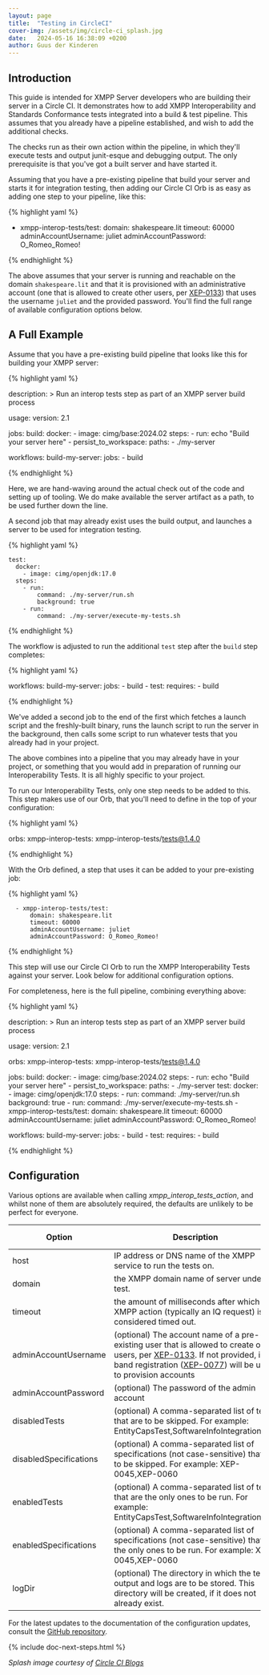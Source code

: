 ```yaml
---
layout: page
title:  "Testing in CircleCI"
cover-img: /assets/img/circle-ci_splash.jpg
date:   2024-05-16 16:38:09 +0200
author: Guus der Kinderen
---
```


## Introduction

This guide is intended for XMPP Server developers who are building their server in a Circle CI. It demonstrates how to add XMPP Interoperability and Standards Conformance tests integrated into a build & test pipeline. This assumes that you already have a pipeline established, and wish to add the additional checks.

The checks run as their own action within the pipeline, in which they'll execute tests and output junit-esque and debugging output. The only prerequisite is that you've got a built server and have started it.

Assuming that you have a pre-existing pipeline that build your server and starts it for integration testing, then adding our Circle CI Orb is as easy as adding one step to your pipeline, like this:

{% highlight yaml %}

- xmpp-interop-tests/test:
    domain: shakespeare.lit
    timeout: 60000
    adminAccountUsername: juliet
    adminAccountPassword: O_Romeo_Romeo!

{% endhighlight %}


The above assumes that your server is running and reachable on the domain `shakespeare.lit` and that it is provisioned with an administrative account (one that is allowed to create other users, per [XEP-0133](https://xmpp.org/extensions/xep-0133.html)) that uses the username `juliet` and the provided password. You'll find the full range of available configuration options below.

## A Full Example

Assume that you have a pre-existing build pipeline that looks like this for building your XMPP server:

{% highlight yaml %}

description: >
  Run an interop tests step as part of an XMPP server build process

usage:
  version: 2.1

  jobs:
    build:
      docker:
        - image: cimg/base:2024.02
      steps:
        - run: echo "Build your server here"
        - persist_to_workspace:
            paths:
              - ./my-server

  workflows:
    build-my-server:
      jobs:
        - build

{% endhighlight %}


Here, we are hand-waving around the actual check out of the code and setting up of tooling. We do make available the server artifact as a path, to be used further down the line.

A second job that may already exist uses the build output, and launches a server to be used for integration testing.

{% highlight yaml %}

    test:
      docker:
        - image: cimg/openjdk:17.0
      steps:
        - run:
            command: ./my-server/run.sh
            background: true
        - run:
            command: ./my-server/execute-my-tests.sh

{% endhighlight %}

The workflow is adjusted to run the additional `test` step after the `build` step completes:

{% highlight yaml %}

  workflows:
    build-my-server:
      jobs:
        - build
        - test:
            requires:
              - build


{% endhighlight %}

We've added a second job to the end of the first which fetches a launch script and the freshly-built binary, runs the launch script to run the server in the background, then calls some script to run whatever tests that you already had in your project.

The above combines into a pipeline that you may already have in your project, or something that you would add in preparation of running our Interoperability Tests. It is all highly specific to your project.

To run our Interoperability Tests, only one step needs to be added to this. This step makes use of our Orb, that you'll need to define in the top of your configuration:

{% highlight yaml %}

  orbs:
    xmpp-interop-tests: xmpp-interop-tests/tests@1.4.0

{% endhighlight %}

With the Orb defined, a step that uses it can be added to your pre-existing job:

{% highlight yaml %}

      - xmpp-interop-tests/test:
          domain: shakespeare.lit
          timeout: 60000
          adminAccountUsername: juliet
          adminAccountPassword: O_Romeo_Romeo!

{% endhighlight %}

This step will use our Circle CI Orb to run the XMPP Interoperability Tests against your server. Look below for additional configuration options.

For completeness, here is the full pipeline, combining everything above:

{% highlight yaml %}

description: >
  Run an interop tests step as part of an XMPP server build process

usage:
  version: 2.1

  orbs:
    xmpp-interop-tests: xmpp-interop-tests/tests@1.4.0

  jobs:
    build:
      docker:
        - image: cimg/base:2024.02
      steps:
        - run: echo "Build your server here"
        - persist_to_workspace:
            paths:
              - ./my-server
    test:
      docker:
        - image: cimg/openjdk:17.0
      steps:
        - run:
            command: ./my-server/run.sh
            background: true
        - run:
            command: ./my-server/execute-my-tests.sh
        - xmpp-interop-tests/test:
            domain: shakespeare.lit
            timeout: 60000
            adminAccountUsername: juliet
            adminAccountPassword: O_Romeo_Romeo!

  workflows:
    build-my-server:
      jobs:
        - build
        - test:
            requires:
              - build

{% endhighlight %}

## Configuration

Various options are available when calling _xmpp_interop_tests_action_, and whilst none of them are absolutely required, the defaults are unlikely to be perfect for everyone.

| Option                 | Description                                                                                                                                                                                                                                                                           | Default value       |
|------------------------|---------------------------------------------------------------------------------------------------------------------------------------------------------------------------------------------------------------------------------------------------------------------------------------|---------------------|
| host                   | IP address or DNS name of the XMPP service to run the tests on.                                                                                                                                                                                                                       | 127.0.0.1           |
| domain                 | the XMPP domain name of server under test.                                                                                                                                                                                                                                            | example.org         |
| timeout                | the amount of milliseconds after which an XMPP action (typically an IQ request) is considered timed out.                                                                                                                                                                              | 5000 (five seconds) |
| adminAccountUsername   | (optional) The account name of a pre-existing user that is allowed to create other users, per [XEP-0133](https://xmpp.org/extensions/xep-0133.html). If not provided, in-band registration ([XEP-0077](https://xmpp.org/extensions/xep-0077.html)) will be used to provision accounts | -                   |
| adminAccountPassword   | (optional) The password of the admin account                                                                                                                                                                                                                                          | -                   |
| disabledTests          | (optional) A comma-separated list of tests that are to be skipped. For example: EntityCapsTest,SoftwareInfoIntegrationTest                                                                                                                                                            | -                   |
| disabledSpecifications | (optional) A comma-separated list of specifications (not case-sensitive) that are to be skipped. For example: XEP-0045,XEP-0060                                                                                                                                                       | -                   |
| enabledTests           | (optional) A comma-separated list of tests that are the only ones to be run. For example: EntityCapsTest,SoftwareInfoIntegrationTest                                                                                                                                                  | -                   |
| enabledSpecifications  | (optional) A comma-separated list of specifications (not case-sensitive) that are the only ones to be run. For example: XEP-0045,XEP-0060                                                                                                                                             | -                   |
| logDir                 | (optional) The directory in which the test output and logs are to be stored. This directory will be created, if it does not already exist.                                                                                                                                            | ./output            |

For the latest updates to the documentation of the configuration updates, consult the [GitHub repository](https://github.com/XMPP-Interop-Testing/xmpp-interop-tests-circleci-orb).

{% include doc-next-steps.html %}

_Splash image courtesy of [Circle CI Blogs](https://circleci.com/blog/what-is-a-ci-cd-pipeline/)_
